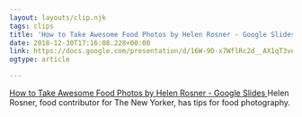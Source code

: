 ```yaml
---
layout: layouts/clip.njk
tags: clips
title: 'How to Take Awesome Food Photos by Helen Rosner - Google Slides'
date: 2018-12-30T17:16:08.228+00:00
link: https://docs.google.com/presentation/d/16W-9D-x7WflRc2d__AX1qT3vep_UF84JCTjatnpH1D0/edit#slide=id.ga96e3974b_2166
ogtype: article

---
```

[How to Take Awesome Food Photos by Helen Rosner - Google Slides ](https://docs.google.com/presentation/d/16W-9D-x7WflRc2d__AX1qT3vep_UF84JCTjatnpH1D0/edit#slide=id.ga96e3974b_2166)
Helen Rosner, food contributor for The New Yorker, has tips for food photography.